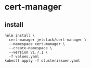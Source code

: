 # cert-manager

## install

```
helm install \
  cert-manager jetstack/cert-manager \
  --namespace cert-manager \
  --create-namespace \
  --version v1.7.1 \
  -f values.yaml
kubectl apply -f clusterissuer.yaml
```